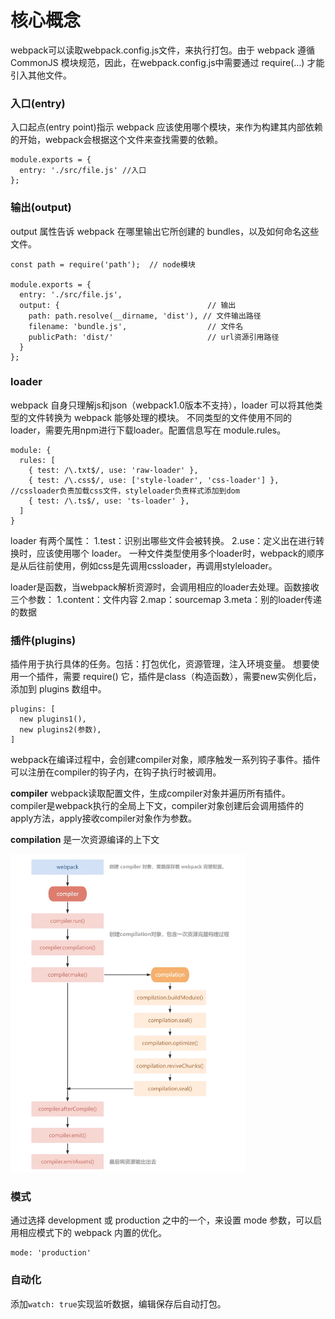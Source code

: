 核心概念
===================
webpack可以读取webpack.config.js文件，来执行打包。由于 webpack 遵循 CommonJS 模块规范，因此，在webpack.config.js中需要通过 require(...) 才能引入其他文件。

###  入口(entry)
入口起点(entry point)指示 webpack 应该使用哪个模块，来作为构建其内部依赖的开始，webpack会根据这个文件来查找需要的依赖。

    module.exports = {
      entry: './src/file.js' //入口
    };

###  输出(output)
output 属性告诉 webpack 在哪里输出它所创建的 bundles，以及如何命名这些文件。

    const path = require('path');  // node模块

    module.exports = {
      entry: './src/file.js',
      output: {                                 // 输出
        path: path.resolve(__dirname, 'dist'), // 文件输出路径
        filename: 'bundle.js',                  // 文件名
        publicPath: 'dist/'                     // url资源引用路径
      }
    };

###  loader
webpack 自身只理解js和json（webpack1.0版本不支持），loader 可以将其他类型的文件转换为 webpack 能够处理的模块。
不同类型的文件使用不同的loader，需要先用npm进行下载loader。配置信息写在 module.rules。


    module: {
      rules: [
        { test: /\.txt$/, use: 'raw-loader' },
        { test: /\.css$/, use: ['style-loader', 'css-loader'] }, //cssloader负责加载css文件，styleloader负责样式添加到dom
        { test: /\.ts$/, use: 'ts-loader' },
      ]
    }

loader 有两个属性：
1.test：识别出哪些文件会被转换。
2.use：定义出在进行转换时，应该使用哪个 loader。
一种文件类型使用多个loader时，webpack的顺序是从后往前使用，例如css是先调用cssloader，再调用styleloader。

loader是函数，当webpack解析资源时，会调用相应的loader去处理。函数接收三个参数：
1.content：文件内容
2.map：sourcemap
3.meta：别的loader传递的数据

###  插件(plugins)
插件用于执行具体的任务。包括：打包优化，资源管理，注入环境变量。
想要使用一个插件，需要 require() 它，插件是class（构造函数），需要new实例化后，添加到 plugins 数组中。

    plugins: [
      new plugins1(),
      new plugins2(参数),
    ]

webpack在编译过程中，会创建compiler对象，顺序触发一系列钩子事件。插件可以注册在compiler的钩子内，在钩子执行时被调用。

**compiler**
webpack读取配置文件，生成compiler对象并遍历所有插件。compiler是webpack执行的全局上下文，compiler对象创建后会调用插件的apply方法，apply接收compiler对象作为参数。

**compilation**
是一次资源编译的上下文

![](../相关文件/Snipaste_2024-06-19_17-29-27.png)

###  模式
通过选择 development 或 production 之中的一个，来设置 mode 参数，可以启用相应模式下的 webpack 内置的优化。

    mode: 'production'

###  自动化
添加`watch: true`实现监听数据，编辑保存后自动打包。
